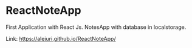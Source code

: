 # ReactNoteApp
First Application with React Js.
NotesApp with database in localstorage.

Link:  https://alejuri.github.io/ReactNoteApp/
